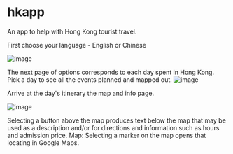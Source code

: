 # hkapp

An app to help with Hong Kong tourist travel.

First choose your language - English or Chinese

![image](https://github.com/jhowe8/HongKongTouristApp/assets/26032200/86e09ebf-1ffd-4cd3-ad14-6fee7c9b43a6)

The next page of options corresponds to each day spent in Hong Kong. Pick a day to see all the events planned and mapped out.
![image](https://github.com/jhowe8/HongKongTouristApp/assets/26032200/9f342450-a48c-4449-a652-77ef68cf94c3)

Arrive at the day's itinerary the map and info page.

![image](https://github.com/jhowe8/HongKongTouristApp/assets/26032200/f8cb62e5-0642-4562-9793-8c4559e6b4bc)

Selecting a button above the map produces text below the map that may be used as a description and/or for directions and information such as hours and admission price.
Map: Selecting a marker on the map opens that locating in Google Maps.
